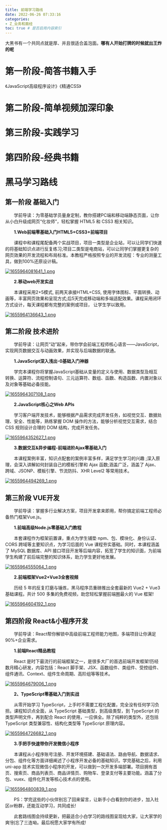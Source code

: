 ```yaml
---
title: 前端学习路线
date: 2022-06-26 07:33:16
categories:
- Z_业务和面经
toc: true # 是否启用内容索引
---
```


大黑书有一个共同点就是厚、并且很适合盖泡面。**哪有人开始打牌的时候就出王炸的呢**

# 第一阶段-简答书籍入手

《JavaScript高级程序设计》《精通CSS》

# 第二阶段-简单视频加深印象

# 第三阶段-实践学习

# 第四阶段-经典书籍



# 黑马学习路线

## **第一阶段 基础入门**

　　学前导读：为零基础学员量身定制，教你搭建PC端和移动端静态页面，让你从小白升级成网页“化妆师”，轻松掌握 HTML5 和 CSS3 相关知识。

　　**1.Web前端零基础入门HTML5+CSS3+前端项目**

　　课程中和课程尾配备两个实战项目，项目一类型是企业站，可以让同学们快速的将基础知识点进行反复练习;项目二类型是电商站，可以让同学们掌握更复杂的网页效果的开发流程和布局标准。本教程严格按照专业的开发流程：专业的测量工具，做到100%还原设计稿。

[![1655964081641_1.png](http://www.itheima.com/images/newslistPIC/1655964081640_1.png)](https://www.bilibili.com/video/BV1Kg411T7t9)

　　**2.移动web开发实战**

　　本课程采用2+5模式, 前两天承接HTML+CSS, 使用字体图标、平面转换、动画等，丰富网页效果和呈现方式;后5天完成移动端和多端适配效果。课程采用闭环方式设计，每天课程都有完整的案例或项目， 让学生学以致用。

[![1655964136643_1.png](http://www.itheima.com/images/newslistPIC/1655964136643_1.png)](https://www.bilibili.com/video/BV1xq4y1q7jZ)

## 第二阶段 技术进阶

　　学前导读：让网页“动”起来，带你学会前端工程师核心语言——JavaScript，实现网页数据交互与动画效果，并实现与后端数据的联通。

　　**1.JavaScript深入浅出-0基础入门神器**

　　学完本课程你将掌握JavaScript基础从变量的定义与使用、数据类型及相互转换、运算符、流程控制语句、三元运算符、数组、函数、构造函数、内置对象以及对象等基础必备技能。

[![1655964307108_1.png](http://www.itheima.com/images/newslistPIC/1655964307107_1.png)](https://www.bilibili.com/video/BV1ux411d75J)

　　**2.JavaScript核心之Web APIs**

　　学习客户端开发技术，能够根据产品需求完成开发任务，如视觉交互、数据处理、安全、性能等，熟练掌握 DOM 操作的方法，能够分析视觉交互需求，结合 CSS 规则设计合理的 DOM 结构，完成开发任务。

[![1655964352627_1.png](http://www.itheima.com/images/newslistPIC/1655964352627_1.png)](https://www.bilibili.com/video/BV1k4411w7sV)

　　**3.数据交互&异步编程-前端进阶Ajax零基础入门**

　　本课程案例丰富，知识点配套的案例丰富多样，满足学生学习的兴趣 ;深入原理，会深入讲解如何封装自己的模板引擎和 Ajax 函数;涵盖广泛，涵盖了 Ajax、跨域、JSONP、模板引擎、节流防抖、XHR Level2 等常用技术。

[![1655964494269_1.png](http://www.itheima.com/images/newslistPIC/1655964494269_1.png)](https://www.bilibili.com/video/BV1zs411h74a)

## 第三阶段 VUE开发

　　学前导读：掌握多行业解决方案，项目开发拿来即用，帮你搞定前端工程师必备热门框架Vue.js。

　　**1.前端高级Node.js零基础入门教程**

　　本套课程作为框架前置课，重点为学生铺垫 npm、包、模块化、身份认证、CORS 跨域等主要知识点，为学习后面的 Vue 课程夯实基础。同时，本课程涵盖了 MySQL 数据库、API 接口项目开发等后端内容，拓宽了学生的知识面，为前端学生构建了前后端完整的知识体系，助力学生更好地发展。

[![1655964555064_1.png](http://www.itheima.com/images/newslistPIC/1655964555064_1.png)](https://www.bilibili.com/video/BV1a34y167AZ)

　　**2.前端框架Vue2+Vue3全套视频**

　　历经 5 年的反复打磨与锤炼，黑马程序员重磅推出全套最新的 Vue2 + Vue3 基础课程。共计 500 多集的免费视频，助您轻松掌握前端圈最火的 Vue 框架!

[![1655964604192_1.png](http://www.itheima.com/images/newslistPIC/1655964604191_1.png)](https://www.bilibili.com/video/BV1zq4y1p7ga)

## 第四阶段 React&小程序开发

　　学前导读：React帮你解锁中高级前端工程师能力地图，多端项目让你满足90%+企业需求。

　　**1.前端React精品教程**

　　React 是时下最流行的前端框架之一，是很多大厂的首选前端开发框架!历经数月精心研发，内容包括：React 脚手架、JSX、函数组件、类组件、受控组件、组件通讯、Context、组件生命周期、高阶组等等技术。

[![1655964679006_1.png](http://www.itheima.com/images/newslistPIC/1655964679006_1.png)](https://www.bilibili.com/video/BV1gh411U7JD)

　　**2、TypeScript零基础入门到实战**

　　从零开始学习 TypeScript，上手时不需要工程化配置，完全没有任何学习负担。课程知识点全面，从 TypeScript 基础类型，到高级类型，到 TypeScript 的类型声明文件，再到配合 React 的使用，一应俱全。除了纯粹的类型外，还包括 TypeScript 类型兼容性、结构化类型等 TypeScript 原理内容。

[![1655964726682_1.png](http://www.itheima.com/images/newslistPIC/1655964726682_1.png)](https://www.bilibili.com/video/BV14Z4y1u7pi)

　　**3.手把手快速带你开发微信小程序**

　　本课程从小程序账号注册、开发环境搭建、基础语法、路由导航、数据请求、分包、组件化等方面详细阐述了小程序开发必备的基础知识。学完基础之后，利用 uni-app 技术实现微信小程序的开发，可以做到一次开发多端部署。项目拥有首页、搜索页、商品列表页、商品详情页、购物车、登录支付等主要功能。涵盖了分包、vuex、组件化开发等核心技术点的使用。

[![1655964800839_1.png](http://www.itheima.com/images/newslistPIC/1655964800839_1.png)](https://www.bilibili.com/video/BV1834y1676P)

　　PS：学完这些的小伙伴别忘了回来留言，让新手小白看到你的进步，加入社区or粉群，还能互动学习，共同成长!

　　此套路线图会持续更新，把最适合小白学习的路线图呈现给大家，让大家学的爽!别忘了三连呦。最后祝愿大家学有所成!